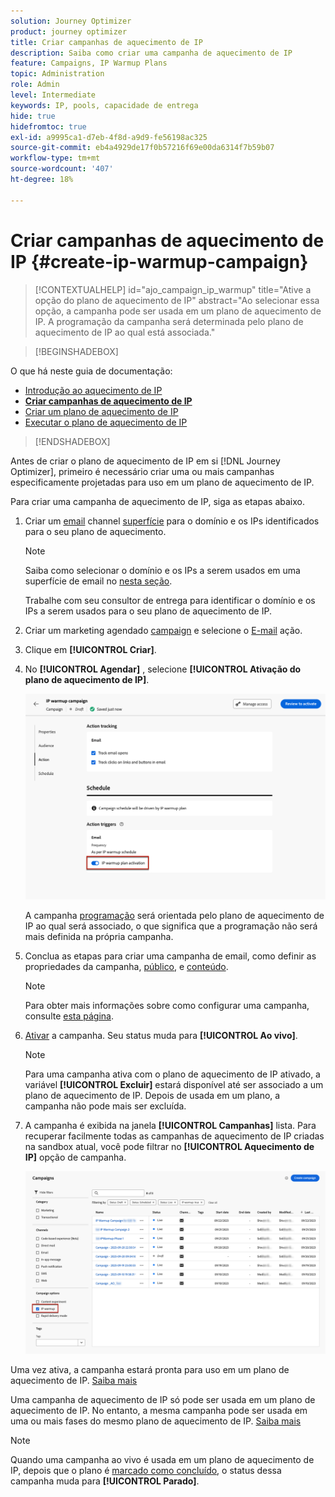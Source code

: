 ```yaml
---
solution: Journey Optimizer
product: journey optimizer
title: Criar campanhas de aquecimento de IP
description: Saiba como criar uma campanha de aquecimento de IP
feature: Campaigns, IP Warmup Plans
topic: Administration
role: Admin
level: Intermediate
keywords: IP, pools, capacidade de entrega
hide: true
hidefromtoc: true
exl-id: a9995ca1-d7eb-4f8d-a9d9-fe56198ac325
source-git-commit: eb4a4929de17f0b57216f69e00da6314f7b59b07
workflow-type: tm+mt
source-wordcount: '407'
ht-degree: 18%

---
```


# Criar campanhas de aquecimento de IP {#create-ip-warmup-campaign}

>[!CONTEXTUALHELP]
>id="ajo_campaign_ip_warmup"
>title="Ative a opção do plano de aquecimento de IP"
>abstract="Ao selecionar essa opção, a campanha pode ser usada em um plano de aquecimento de IP. A programação da campanha será determinada pelo plano de aquecimento de IP ao qual está associada."

>[!BEGINSHADEBOX]

O que há neste guia de documentação:

* [Introdução ao aquecimento de IP](ip-warmup-gs.md)
* **[Criar campanhas de aquecimento de IP](ip-warmup-campaign.md)**
* [Criar um plano de aquecimento de IP](ip-warmup-plan.md)
* [Executar o plano de aquecimento de IP](ip-warmup-execution.md)

>[!ENDSHADEBOX]

Antes de criar o plano de aquecimento de IP em si [!DNL Journey Optimizer], primeiro é necessário criar uma ou mais campanhas especificamente projetadas para uso em um plano de aquecimento de IP<!--through a dedicated option-->.

Para criar uma campanha de aquecimento de IP, siga as etapas abaixo.

1. Criar um [email](../email/email-settings.md) channel [superfície](channel-surfaces.md) para o domínio e os IPs identificados para o seu plano de aquecimento.

   >[!NOTE]
   >
   >Saiba como selecionar o domínio e os IPs a serem usados em uma superfície de email no [nesta seção](../email/email-settings.md#subdomains-and-ip-pools).
   >
   >Trabalhe com seu consultor de entrega para identificar o domínio e os IPs a serem usados para o seu plano de aquecimento de IP.<!--TBC-->

1. Criar um marketing agendado [campaign](../campaigns/create-campaign.md) e selecione o [E-mail](../email/create-email.md#create-email-journey-campaign) ação.

   <!--Select the Marketing category. The IP warmup plan activation option is only available for  marketing-type campaigns.>
1. Selecione a superfície criada para aquecimento de IP.

   ![](assets/ip-warmup-campaign-surface.png)

   <!--You must use the same surface as the one that will be used for the asociated IP warmup plan. [Learn how to create an IP warmup plan](#create-ip-warmup-plan)-->

1. Clique em **[!UICONTROL Criar]**.

1. No **[!UICONTROL Agendar]** , selecione **[!UICONTROL Ativação do plano de aquecimento de IP]**.

   ![](assets/ip-warmup-campaign-plan-activation.png)

   A campanha [programação](../campaigns/create-campaign.md#schedule) será orientada pelo plano de aquecimento de IP ao qual será associado, o que significa que a programação não será mais definida na própria campanha.

1. Conclua as etapas para criar uma campanha de email, como definir as propriedades da campanha, [público](../audience/about-audiences.md)<!--best practices for IP warmup in terms of audience?-->, e [conteúdo](../email/get-started-email-design.md#key-steps).

   >[!NOTE]
   >
   >Para obter mais informações sobre como configurar uma campanha, consulte [esta página](../campaigns/get-started-with-campaigns.md).

1. [Ativar](../campaigns/review-activate-campaign.md) a campanha. Seu status muda para **[!UICONTROL Ao vivo]**.

   >[!NOTE]
   >
   >Para uma campanha ativa com o plano de aquecimento de IP ativado, a variável **[!UICONTROL Excluir]** estará disponível até ser associado a um plano de aquecimento de IP. Depois de usada em um plano, a campanha não pode mais ser excluída.

1. A campanha é exibida na janela **[!UICONTROL Campanhas]** lista. Para recuperar facilmente todas as campanhas de aquecimento de IP criadas na sandbox atual, você pode filtrar no **[!UICONTROL Aquecimento de IP]** opção de campanha.

   ![](assets/ip-warmup-campaign-filter.png)

Uma vez ativa, a campanha estará pronta para uso em um plano de aquecimento de IP. [Saiba mais](ip-warmup-plan.md)

Uma campanha de aquecimento de IP só pode ser usada em um plano de aquecimento de IP. No entanto, a mesma campanha pode ser usada em uma ou mais fases do mesmo plano de aquecimento de IP. [Saiba mais](ip-warmup-plan.md#define-phases)

>[!NOTE]
>
>Quando uma campanha ao vivo é usada em um plano de aquecimento de IP, depois que o plano é [marcado como concluído](ip-warmup-execution.md#mark-as-completed), o status dessa campanha muda para **[!UICONTROL Parado]**.

